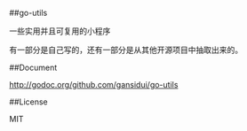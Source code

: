 ##go-utils

一些实用并且可复用的小程序

有一部分是自己写的，还有一部分是从其他开源项目中抽取出来的。


##Document

http://godoc.org/github.com/gansidui/go-utils


##License

MIT

